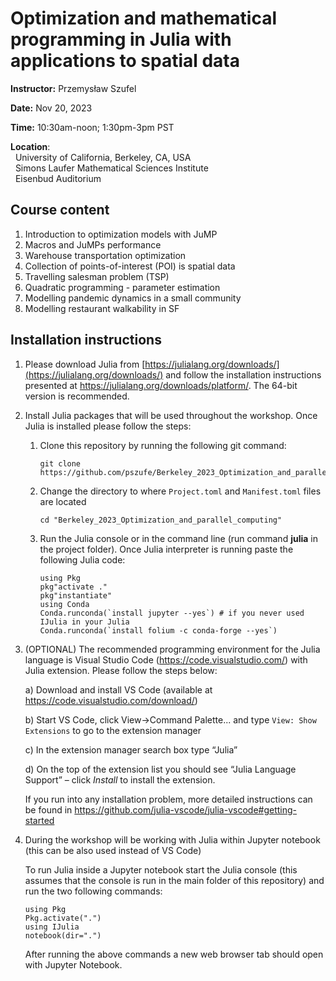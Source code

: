 # Optimization and mathematical programming in Julia with applications to spatial data

**Instructor:** Przemysław Szufel

**Date:** Nov 20, 2023

**Time:**  10:30am-noon; 1:30pm-3pm PST

**Location**:<br/> 
  &nbsp; University of California, Berkeley, CA, USA<br/>
  &nbsp; Simons Laufer Mathematical Sciences Institute  <br/>
  &nbsp; Eisenbud Auditorium<br/>



## Course content

1. Introduction to optimization models with JuMP
2. Macros and JuMPs performance
3. Warehouse transportation optimization
4. Collection of points-of-interest (POI) is spatial data
5. Travelling salesman problem (TSP)
6. Quadratic programming - parameter estimation
7. Modelling pandemic dynamics in a small community
8. Modelling restaurant walkability in SF

## Installation instructions

1. Please download Julia from [https://julialang.org/downloads/](https://julialang.org/downloads/) and follow the installation instructions presented at https://julialang.org/downloads/platform/. The 64-bit version is recommended.

2. Install Julia packages that will be used throughout the workshop. Once Julia is installed please follow the steps:

    1. Clone this repository by running the following git command:
        ```
        git clone https://github.com/pszufe/Berkeley_2023_Optimization_and_parallel_computing.git
        ```

    2. Change the directory to where `Project.toml` and `Manifest.toml` files are located
        ```
        cd "Berkeley_2023_Optimization_and_parallel_computing"
        ```
    3. Run the Julia console or in the command line (run command **julia** in the project folder). Once Julia interpreter is running paste the following Julia code:
        ```
        using Pkg
        pkg"activate ."
        pkg"instantiate"
        using Conda
        Conda.runconda(`install jupyter --yes`) # if you never used IJulia in your Julia
        Conda.runconda(`install folium -c conda-forge --yes`)
        ```

4. (OPTIONAL) The recommended programming environment for the Julia language is Visual Studio Code (https://code.visualstudio.com/) with Julia extension. Please follow the steps below:

    a) Download and install VS Code (available at https://code.visualstudio.com/download/)

    b) Start VS Code, click View->Command Palette...  and type `View: Show Extensions` to go to the extension manager

    c) In the extension manager search box type “Julia”

    d) On the top of the extension list you should see “Julia Language Support” – click *Install* to install the extension.

    If you run into any installation problem, more detailed instructions can be found in https://github.com/julia-vscode/julia-vscode#getting-started


5. During the workshop will be working with Julia within Jupyter notebook (this can be also used instead of VS Code)

    To run Julia inside a Jupyter notebook start the Julia console (this assumes that the console is run in the main folder of this repository) and run the two following commands:
    ```
    using Pkg
    Pkg.activate(".")
    using IJulia
    notebook(dir=".")
    ```
    After running the above commands a new web browser tab should open with Jupyter Notebook.
